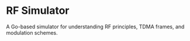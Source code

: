 # RF Simulator

A Go-based simulator for understanding RF principles, TDMA frames, and modulation schemes.



